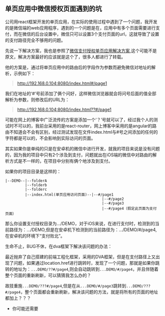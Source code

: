 ## 单页应用中微信授权页面遇到的坑

公司用react框架开发的单页应用，在实际的使用过程中遇到了一个问题，我开发的是微信端的web应用程序，遇到的一个问题是在，应用中有多个页面需要进行支付，而在微信的后台设置中，微信只可以设置3个支付页面的url，这就导致了设置的支付路径完全不够用的问题。

先说一下解决方案，我也是参照了[微信支付授权单页应用解决方案](http://blog.csdn.net/liufeng520/article/details/51354741),这个可能不是原文，解决方案最好的应该就是这个了，很多人都进行了转载。

他的方案是，通过将单页应用中的路由后的字段作为参数而避免微信对地址的解析，示例如下：

> http://192.168.0.104:8080/index.html#/page1

我们在地址的‘#’号前添加了俩个问好，这样微信浏览器就会将问号后面的值全部解析为参数，则修改后的URL为：

> http://192.168.0.104:8080/index.html??#/page1

可能在网上的博客中广泛流传的方案是添加一个‘？’号就可以了，经过我个人的测试时不可以的，我前台采用的是react-router，网上博客中采用的是angular的路由不知道会不会有区别，经过测试发现在文件index.html与#号之间添加的任何的字符都是可以的，不会影响到实际访问的页面。

其实如果你是单纯的只是在安卓机的微信中进行开发，就我的项目来说是没有问题的，因为我的项目中只有2个涉及到支付，问题就出在iOS端的微信中对路由的解析方式是不一样的，在项目中分别有俩个地涉及到支付。

如果你的项目目录是这样的：

```
|--DEMO--|--folderA
         |--folderb
         |--folderc
         |--index.html(单页应用访问页面)--|--#/page1
                                            |--#/page2
                                            |--#/page3
                                            |--#/page4（假定此页面为支付页面）
```
那么你设置支付授权目录为.../DEMO，对于iOS来说，在进行支付时，检测到的当前路径为：.../DEMO,但是在安卓机下检测到的当前路径为：.../DEMO/#/page4,在安卓机的环境下“支付败北”。

生命不止，BUG不休，在dva框架下解决该问题的办法：

最近抛弃了自己搭建的前端工程化框架，采用的DVA框架，但是在支付路径上又出现了问题，如果通过location.href进行跳转时，发现了一个问题，那就是如果你跳转的地址为：```...DEMO/??#/page4```,则会自动跳转到```...DEMO/#/page4```，并且伴随着整个页面的重新刷新，可以猜猜我怎么办的？

故技重施```...DEMO/???#/page4```,但是在从```...DEMO/#/page3```跳转到```...DEMO/???#/page4```，整个页面都会重新刷新，解决该问题的方法，就是将所有的页面的地址都加上？？？

- 你可能还需要

[](./)